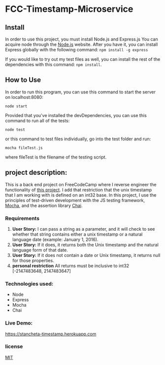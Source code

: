 # FCC-Timestamp-Microservice

## Install
In order to use this project, you must install Node.js and Express.js You can acquire
node through the [Node.js](https://nodejs.org/en/) website. After you have it, you can
install Express globally with the following command:
`npm install -g express`

If you would like to try out my test files as well, you can install the rest of the dependencies
with this command: `npm install`.

## How to Use
In order to run this program, you can use this command to start the server on localhost:8080:
```
node start

```
Provided that you've installed the devDependencies, you can use this command to
run all of the tests:
```
node test
```
or this command to test files individually, go into the test folder and run:
```
mocha fileTest.js
```
where fileTest is the filename of the testing script.
## project description:
This is a back end project on FreeCodeCamp where I reverse engineer the functionality of
[this project](https://timestamp-ms.herokuapp.com/). I add that restriction that the unix
timestamp that I am working with is defined on an int32 base. In this project, I use the principles of test-driven development with the JS testing framework, [Mocha](https://mochajs.org/), and the assertion library [Chai](http://chaijs.com/).

### Requirements
1. **User Story:** I can pass a string as a parameter, and it will check to see whether that string contains either a unix timestamp or a natural language date (example: January 1, 2016).
2. **User Story:** If it does, it returns both the Unix timestamp and the natural language form of that date.
3. **User Story:** If it does not contain a date or Unix timestamp, it returns null for those properties.
4. **personal restriction** All returns must be inclusive to int32 [-2147483648, 2147483647]

### Technologies used:
+ Node
+ Express
+ Mocha
+ Chai

### Live Demo:
https://stancheta-timestamp.herokuapp.com
<!-- ### How it was made: -->

### license
[MIT](https://opensource.org/licenses/MIT)

